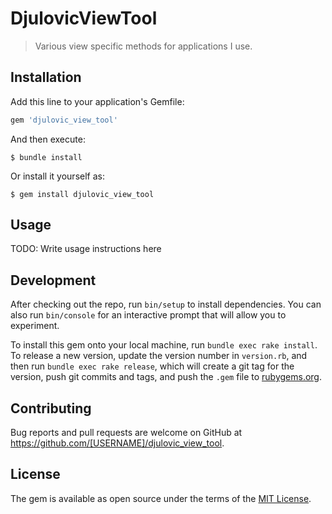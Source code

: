# DjulovicViewTool

> Various view specific methods for applications I use.

## Installation

Add this line to your application's Gemfile:

```ruby
gem 'djulovic_view_tool'
```

And then execute:

    $ bundle install

Or install it yourself as:

    $ gem install djulovic_view_tool

## Usage

TODO: Write usage instructions here

## Development

After checking out the repo, run `bin/setup` to install dependencies. You can also run `bin/console` for an interactive prompt that will allow you to experiment.

To install this gem onto your local machine, run `bundle exec rake install`. To release a new version, update the version number in `version.rb`, and then run `bundle exec rake release`, which will create a git tag for the version, push git commits and tags, and push the `.gem` file to [rubygems.org](https://rubygems.org).

## Contributing

Bug reports and pull requests are welcome on GitHub at https://github.com/[USERNAME]/djulovic_view_tool.


## License

The gem is available as open source under the terms of the [MIT License](https://opensource.org/licenses/MIT).
